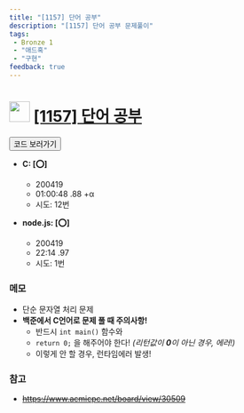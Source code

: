 ```yaml
---
title: "[1157] 단어 공부"
description: "[1157] 단어 공부 문제풀이"
tags: 
 - Bronze 1
 - "애드혹"
 - "구현"
feedback: true
---
```

<h1><img src="https://doky.space/assets/icpclev/b1.svg" height="37px"> <a href="http://icpc.me/1157">[1157] 단어 공부</a></h1>

<a href="https://github.com/DokySp/acmicpc-practice/tree/master/1157"><button class="btn btn-info">코드 보러가기</button></a>

- **C: [:o:]**
  - 200419
  - 01:00:48 .88 +α
  - 시도: 12번

- **node.js: [:o:]**
  - 200419
  - 22:14 .97
  - 시도: 1번

### 메모
 - 단순 문자열 처리 문제
 - **백준에서 C언어로 문제 풀 때 주의사항!**
    - 반드시 `int main()` 함수와
    - `return 0;` 을 해주어야 한다! *(리턴값이 **0**이 아닌 경우, 에러!)*
    - 이렇게 안 할 경우, 런타임에러 발생!

### 참고
 - ~~https://www.acmicpc.net/board/view/30509~~
